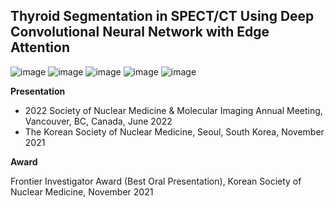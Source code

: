 ## Thyroid Segmentation in SPECT/CT Using Deep Convolutional Neural Network with Edge Attention 


![image](https://user-images.githubusercontent.com/61612117/224944313-d5aaad87-4b02-4382-8d1a-df0f4d46c3f4.png)
![image](https://user-images.githubusercontent.com/61612117/224944470-d835e68e-6b73-44d1-bf76-79e84c5af84f.png)
![image](https://user-images.githubusercontent.com/61612117/224944528-81bc4e0e-660c-42d1-86e9-ff907ff400db.png)
![image](https://user-images.githubusercontent.com/61612117/224944620-c2063c9c-e788-4dfd-b58a-42c82c70fb91.png)
![image](https://user-images.githubusercontent.com/61612117/224944718-8919b747-2dd9-4b95-a6fd-a2a0ebec2927.png)



**Presentation**

- 2022 Society of Nuclear Medicine & Molecular Imaging Annual Meeting, Vancouver, BC, Canada, June 2022
- The Korean Society of Nuclear Medicine, Seoul, South Korea, November 2021

**Award**

Frontier Investigator Award (Best Oral Presentation), Korean Society of Nuclear Medicine, November 2021
